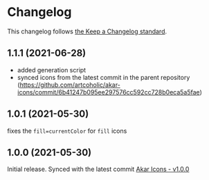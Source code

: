 # Changelog

This changelog follows [the Keep a Changelog standard](https://keepachangelog.com).

## 1.1.1 (2021-06-28)
* added generation script
* synced icons from the latest commit in the parent repository (https://github.com/artcoholic/akar-icons/commit/6b41247b095ee297576cc592cc728b0eca5a5fae)

## 1.0.1 (2021-05-30)
fixes the `fill=currentColor` for `fill` icons

## 1.0.0 (2021-05-30)
Initial release.
Synced with the latest commit [Akar Icons - v1.0.0](https://github.com/artcoholic/akar-icons/releases/tag/v1.0.0https://github.com/artcoholic/akar-icons/releases/tag/v1.0.0)
